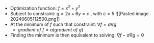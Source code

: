 - Optimization function: $f=x^2+y^2$
- Subject to constraint: $g=2x+6y=c$ , with $c=5$
![[Pasted image 20240605112500.png]]
- At the minimum of $f$ such that constraint: $\nabla f = a\nabla g$
	- $gradient\ of\ f = a (gradient\ of\ g)$
- Finding the minimum is then equivalent to solving: $\nabla f - a \nabla g = 0$